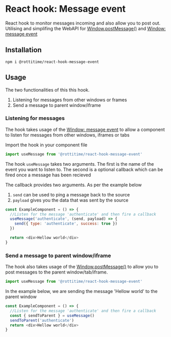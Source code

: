 # React hook: Message event

React hook to monitor messages incoming and also allow you to post out.
Utilising and simplifing the WebAPI for [Window.postMessage()](https://developer.mozilla.org/en-US/docs/Web/API/Window/postMessage) and [Window: message event](https://developer.mozilla.org/en-US/docs/Web/API/Window/message_event)

## Installation

```
npm i @rottitime/react-hook-message-event
```

## Usage

The two functionalities of this this hook.

1. Listening for messages from other windows or frames
2. Send a message to parent window/iframe

### Listening for messages

The hook takes usage of the [Window: message event](https://developer.mozilla.org/en-US/docs/Web/API/Window/message_event) to allow a component to listen for messages from other windows, iframes or tabs

Import the hook in your component file

```js
import useMessage from '@rottitime/react-hook-message-event'
```

The hook `useMessage` takes two arguments. The first is the name of the event you want to listen to. The second is a optional callback which can be fired once a message has been recieved

The callback provides two arguments. As per the example below

1. `send` can be used to ping a message back to the source
2. `payload` gives you the data that was sent by the source

```js
const ExampleComponent = () => {
  //Listen for the message 'authenticate' and then fire a callback
  useMessage('authenticate', (send, payload) => {
    send({ type: 'authenticate', success: true })
  })

  return <div>Hellow world</div>
}
```

### Send a message to parent window/iframe

The hook also takes usage of the [Window.postMessage()](https://developer.mozilla.org/en-US/docs/Web/API/Window/postMessage) to allow you to post messages to the parent window/tab/iframe.

```js
import useMessage from '@rottitime/react-hook-message-event'
```

In the example below, we are sending the message 'Hellow world' to the parent window

```js
const ExampleComponent = () => {
  //Listen for the message 'authenticate' and then fire a callback
  const { sendToParent } = useMessage()
  sendToParent('authenticate')
  return <div>Hellow world</div>
}
```

